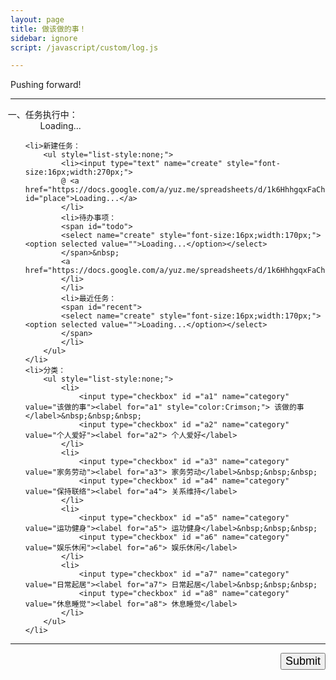 ```yaml
---
layout: page
title: 做该做的事！
sidebar: ignore
script: /javascript/custom/log.js

---
```


Pushing forward!

---

<form action="https://script.google.com/macros/s/AKfycbxRYZQtTQ3qBQtxU5Q1iMV9_hlgvgALyTyID42IUNfDouFsajfN/exec" method="GET">

<ol style="list-style-type: cjk-ideographic;">
    <li>任务执行中：
        <ol id="log" style="list-style:none;">
            <li>Loading...</li>
        </ol>
    </li>

    <li>新建任务：
        <ul style="list-style:none;">
            <li><input type="text" name="create" style="font-size:16px;width:270px;">
            @ <a href="https://docs.google.com/a/yuz.me/spreadsheets/d/1k6HhhgqxFaCh5VRzfqmkuODzh59lUI7TUpEEzhWUsLw/edit#gid=669333296" id="place">Loading...</a>
            </li>
            <li>待办事项：
            <span id="todo">
            <select name="create" style="font-size:16px;width:170px;"><option selected value="">Loading...</option></select>
            </span>&nbsp;
            <a href="https://docs.google.com/a/yuz.me/spreadsheets/d/1k6HhhgqxFaCh5VRzfqmkuODzh59lUI7TUpEEzhWUsLw/edit#gid=121181765">edit</a>
            </li>
            </li>
            <li>最近任务：
            <span id="recent">
            <select name="create" style="font-size:16px;width:170px;"><option selected value="">Loading...</option></select>
            </span>
            </li>
        </ul>
    </li>
    <li>分类：
        <ul style="list-style:none;">
            <li>
                <input type="checkbox" id ="a1" name="category" value="该做的事"><label for="a1" style="color:Crimson;"> 该做的事</label>&nbsp;&nbsp;&nbsp;
                <input type="checkbox" id ="a2" name="category" value="个人爱好"><label for="a2"> 个人爱好</label>
            </li>
            <li>
                <input type="checkbox" id ="a3" name="category" value="家务劳动"><label for="a3"> 家务劳动</label>&nbsp;&nbsp;&nbsp;
                <input type="checkbox" id ="a4" name="category" value="保持联络"><label for="a4"> 关系维持</label>
            </li>
            <li>
                <input type="checkbox" id ="a5" name="category" value="运功健身"><label for="a5"> 运功健身</label>&nbsp;&nbsp;&nbsp;
                <input type="checkbox" id ="a6" name="category" value="娱乐休闲"><label for="a6"> 娱乐休闲</label>
            </li>
            <li>
                <input type="checkbox" id ="a7" name="category" value="日常起居"><label for="a7"> 日常起居</label>&nbsp;&nbsp;&nbsp;
                <input type="checkbox" id ="a8" name="category" value="休息睡觉"><label for="a8"> 休息睡觉</label>
            </li>
        </ul>
    </li>
</ol>

<hr>

<p>
<input type="submit" value="Submit" style="font-size:18px;float: right;margin-bottom:60px;">
</p>

</form>
